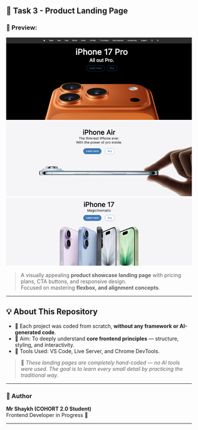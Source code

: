 


<!-- # 🚀 COHORT 2.0 - Frontend Practice Tasks

This repository contains a collection of **landing page projects** created as part of my **COHORT 2.0 frontend learning journey**.  
Each page is coded **manually without using AI**, following the **old-school HTML, CSS, and JS** approach — to understand and grasp every concept clearly 💪

---

## 🧩 Task 1 - Portfolio Landing Page
### 📸 Preview:
![Task 1 Screenshot](./Task1-Landing-Page/screenshot.png)
> A clean and responsive **personal portfolio landing page** showcasing skills, projects, and a contact form.  
Built using **pure HTML, CSS, and a touch of JavaScript** for smooth section navigation.

---

## 🌐 Task 2 - Agency Landing Page
### 📸 Preview:
![Task 2 Screenshot](./Task2-Landing-Page/screenshot.png)
> A modern **digital agency homepage** featuring hero sections, services, and client testimonials.  
Fully responsive, designed for **UI consistency and layout precision**.

--- -->

## 🎯 Task 3 - Product Landing Page
### 📸 Preview:
![Task 3 Landing page](./task3-landing-page/task3-landing-page.png)
> A visually appealing **product showcase landing page** with pricing plans, CTA buttons, and responsive design.  
Focused on mastering **flexbox, and alignment concepts**.

---

## 💡 About This Repository
- 🧠 Each project was coded from scratch, **without any framework or AI-generated code**.  
- 🎨 Aim: To deeply understand **core frontend principles** — structure, styling, and interactivity.  
- 🧰 Tools Used: VS Code, Live Server, and Chrome DevTools.


> 💬 *These landing pages are completely hand-coded — no AI tools were used. The goal is to learn every small detail by practicing the traditional way.*

---

### 🌟 Author
**Mr Shaykh (COHORT 2.0 Student)**  
Frontend Developer in Progress 🚀

---